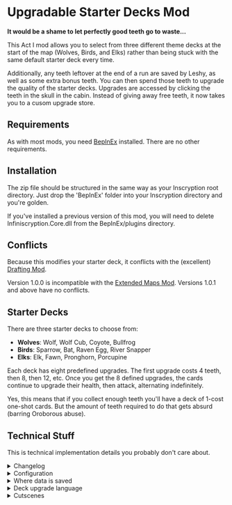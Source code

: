 # Upgradable Starter Decks Mod

**It would be a shame to let perfectly good teeth go to waste...**

This Act I mod allows you to select from three different theme decks at the start of the map (Wolves, Birds, and Elks) rather than being stuck with the same default starter deck every time.

Additionally, any teeth leftover at the end of a run are saved by Leshy, as well as some extra bonus teeth. You can then spend those teeth to upgrade the quality of the starter decks. Upgrades are accessed by clicking the teeth in the skull in the cabin. Instead of giving away free teeth, it now takes you to a cusom upgrade store.

## Requirements

As with most mods, you need [BepInEx](https://inscryption.thunderstore.io/package/BepInEx/BepInExPack_Inscryption/) installed. There are no other requirements.

## Installation

The zip file should be structured in the same way as your Inscryption root directory. Just drop the 'BepInEx' folder into your Inscryption directory and you're golden.

If you've installed a previous version of this mod, you will need to delete Infiniscryption.Core.dll from the BepInEx/plugins directory.

## Conflicts

Because this modifies your starter deck, it conflicts with the (excellent) [Drafting Mod](https://inscryption.thunderstore.io/package/PortaMods/DraftingMod/).

Version 1.0.0 is incompatible with the [Extended Maps Mod](https://inscryption.thunderstore.io/package/Cyantist/ExtendedMaps/). Versions 1.0.1 and above have no conflicts.

## Starter Decks

There are three starter decks to choose from:

- **Wolves**: Wolf, Wolf Cub, Coyote, Bullfrog
- **Birds**: Sparrow, Bat, Raven Egg, River Snapper
- **Elks**: Elk, Fawn, Pronghorn, Porcupine

Each deck has eight predefined upgrades. The first upgrade costs 4 teeth, then 8, then 12, etc. Once you get the 8 defined upgrades, the cards continue to upgrade their health, then attack, alternating indefinitely. 

Yes, this means that if you collect enough teeth you'll have a deck of 1-cost one-shot cards. But the amount of teeth required to do that gets absurd (barring Oroborous abuse).

## Technical Stuff
This is technical implementation details you probably don't care about.

<details>
<summary>Changelog</summary>

1.0.2
- Nonfunctional change. Repackaged to include Core.dll inside StarterDecks.dll and simplify installation.
- If upgrading from 1.0.1 or lower, Infiniscryption.Core.dll needs to be deleted moving forward.

1.0.1
- Fixed unexpected incompatibility with the [Extended Maps Mod](https://inscryption.thunderstore.io/package/Cyantist/ExtendedMaps/).
</details>

<details>
<summary>Configuration</summary>

The starter decks, deck evolutions, and cost to upgrade decks are all configurable. However, configuration is locked when the mod starts for the first time. You have to wipe your save (or use Chapter Select to restart Part 1) if you want configuration changes to take hold (or modify the save file)
</details>

<details>
<summary>Where data is saved</summary>

All data in your save file is stored in the 'introducedConsumables' list. You can search for 'infiniscryption' in the save file and you will list a list of key/value pairs, stored as 'key=value'. If you what comes after the '=' sign, be careful to follow the same pattern. And don't cheat to give yourself 10000 teeth; the decks will literally upgrade forever, and you'll end up with a deck full of one-shot wins. :)
</details>

<details>
<summary>Deck upgrade language</summary>

The upgrade paths for decks is stored in configuration (and the save file). They use a 'language' to describe how decks upgrade which allows the ugprade path to fit on a single line of text. Here is an example;

1=Wolf_Talking,3+2H&+WhackAMoleS,2=Alpha&+-1O,0+TailOnHitS,3+SharpS,2+-1O&+1H,0+DrawRabbitsS,1+FlyingS

This is a comma-separated list of ugprade instructions. Each instruction starts with a number (0-3) indicating which card gets upgraded. The second character tells if the card is getting replaced ('=') or improved ('+'). Multiple upgrades can happen at a time, using the '&' character.

- Replacement: Just list the card key name (e.g., 'WolfCub').
- Upgrade: The *last* character tells what you're changing. You can change blood cost ('B'), bone cost ('O'), attack ('A'), health ('H'), or add a sigil ('S').

So for example, if we want the first card in the deck to gain the 'Flying' sigil but lose one health, the command would be '1+FlyingS&+-1H'. Note that to lose a health the command still starts with a '+', because we are adding a modification. The modification has a '-1H' on it.
</details>

<details>
<summary>Cutscenes</summary>

Some of the game's cut scenes have been modified. Look in 'MetaCurrency_GainTeeth' for most of the code that does this.
</details>